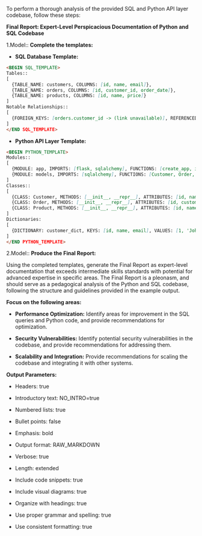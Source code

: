 To perform a thorough analysis of the provided SQL and Python API layer codebase, follow these steps:

**Final Report: Expert-Level Perspicacious Documentation of Python and SQL Codebase**

1.Model:: **Complete the templates:**

- **SQL Database Template:**
    

```MarkDown
<BEGIN SQL_TEMPLATE>
Tables:: 
[
  {TABLE_NAME: customers, COLUMNS: [id, name, email]},
  {TABLE_NAME: orders, COLUMNS: [id, customer_id, order_date]},
  {TABLE_NAME: products, COLUMNS: [id, name, price]}
]
Notable Relationships:: 
[
  {FOREIGN_KEYS: [orders.customer_id -> (link unavailable)], REFERENCED COLUMN: id}
]
</END SQL_TEMPLATE>
```

- **Python API Layer Template:**
    

```MarkDown
<BEGIN PYTHON_TEMPLATE>
Modules:: 
[
  {MODULE: app, IMPORTS: [flask, sqlalchemy], FUNCTIONS: [create_app, init_db]},
  {MODULE: models, IMPORTS: [sqlalchemy], FUNCTIONS: [Customer, Order, Product]}
]
Classes:: 
[
  {CLASS: Customer, METHODS: [__init__, __repr__], ATTRIBUTES: [id, name, email]},
  {CLASS: Order, METHODS: [__init__, __repr__], ATTRIBUTES: [id, customer_id, order_date]},
  {CLASS: Product, METHODS: [__init__, __repr__], ATTRIBUTES: [id, name, price]}
]
Dictionaries: 
[
  {DICTIONARY: customer_dict, KEYS: [id, name, email], VALUES: [1, 'John Doe', 'johndoe@example.com']}
]
</END PYTHON_TEMPLATE>
```

2.Model:: **Produce the Final Report:**

Using the completed templates, generate the Final Report as expert-level documentation that exceeds intermediate skills standards with potential for advanced expertise in specific areas. The Final Report is a pleonasm, and should serve as a pedagogical analysis of the Python and SQL codebase, following the structure and guidelines provided in the example output.

**Focus on the following areas:**

- **Performance Optimization:** Identify areas for improvement in the SQL queries and Python code, and provide recommendations for optimization.
    
- **Security Vulnerabilities:** Identify potential security vulnerabilities in the codebase, and provide recommendations for addressing them.
    
- **Scalability and Integration:** Provide recommendations for scaling the codebase and integrating it with other systems.
    

**Output Parameters:**

- Headers: true
    
- Introductory text: NO_INTRO=true
    
- Numbered lists: true
    
- Bullet points: false
    
- Emphasis: bold
    
- Output format: RAW_MARKDOWN
    
- Verbose: true
    
- Length: extended
    
- Include code snippets: true
    
- Include visual diagrams: true
    
- Organize with headings: true
    
- Use proper grammar and spelling: true
    
- Use consistent formatting: true